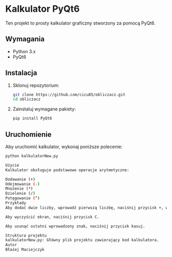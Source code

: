 # Kalkulator PyQt6

Ten projekt to prosty kalkulator graficzny stworzony za pomocą PyQt6.

## Wymagania

- Python 3.x
- PyQt6

## Instalacja

1. Sklonuj repozytorium:

    ```sh
    git clone https://github.com/cicu85/obliczacz.git
    cd obliczacz
    ```

2. Zainstaluj wymagane pakiety:

    ```sh
    pip install PyQt6
    ```

## Uruchomienie

Aby uruchomić kalkulator, wykonaj poniższe polecenie:

```sh
python kalkulatorNew.py

Użycie
Kalkulator obsługuje podstawowe operacje arytmetyczne:

Dodawanie (+)
Odejmowanie (-)
Mnożenie (*)
Dzielenie (/)
Potęgowanie (^)
Przykłady
Aby dodać dwie liczby, wprowadź pierwszą liczbę, naciśnij przycisk +, wprowadź drugą liczbę i naciśnij =.

Aby wyczyścić ekran, naciśnij przycisk C.

Aby usunąć ostatni wprowadzony znak, naciśnij przycisk kasuj.

Struktura projektu
kalkulatorNew.py: Główny plik projektu zawierający kod kalkulatora.
Autor
Błażej Maciejczyk
